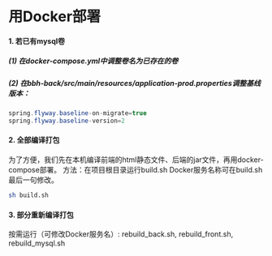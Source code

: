 # 用Docker部署

#### 1. 若已有mysql卷
##### (1) 在docker-compose.yml中调整卷名为已存在的卷
##### (2) 在bbh-back/src/main/resources/application-prod.properties调整基线版本：
```java
spring.flyway.baseline-on-migrate=true
spring.flyway.baseline-version=2
```

#### 2. 全部编译打包
为了方便，我们先在本机编译前端的html静态文件、后端的jar文件，再用docker-compose部署。
方法：在项目根目录运行build.sh
Docker服务名称可在build.sh最后一句修改。
```bash
sh build.sh
```

#### 3. 部分重新编译打包
按需运行（可修改Docker服务名）:
rebuild_back.sh, rebuild_front.sh, rebuild_mysql.sh